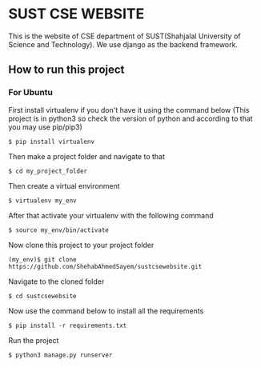 # SUST CSE WEBSITE

This is the website of CSE department of SUST(Shahjalal University of Science and Technology). We use django as the backend framework.

## How to run this project

### For Ubuntu

First install virtualenv if you don't have it using the command below
(This project is in python3 so check the version of python and according to that you may use pip/pip3)

```
$ pip install virtualenv
```

Then make a project folder and navigate to that

```
$ cd my_project_folder
```

Then create a virtual environment

```
$ virtualenv my_env
```

After that activate your virtualenv with the following command

```
$ source my_env/bin/activate
```

Now clone this project to your project folder

```
(my_env)$ git clone https://github.com/ShehabAhmedSayem/sustcsewebsite.git
```

Navigate to the cloned folder 

```
$ cd sustcsewebsite
```

Now use the command below to install all the requirements

```
$ pip install -r requirements.txt
```

Run the project 

```
$ python3 manage.py runserver
```
